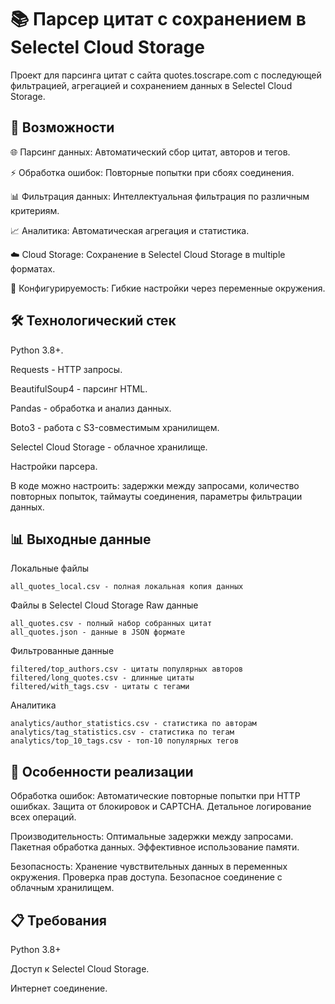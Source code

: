 # 📚 Парсер цитат с сохранением в Selectel Cloud Storage
Проект для парсинга цитат с сайта quotes.toscrape.com с последующей фильтрацией, агрегацией и сохранением данных в Selectel Cloud Storage.

## 🚀 Возможности
🌐 Парсинг данных: Автоматический сбор цитат, авторов и тегов.

⚡ Обработка ошибок: Повторные попытки при сбоях соединения.

📊 Фильтрация данных: Интеллектуальная фильтрация по различным критериям.

📈 Аналитика: Автоматическая агрегация и статистика.

☁️ Cloud Storage: Сохранение в Selectel Cloud Storage в multiple форматах.

🔧 Конфигурируемость: Гибкие настройки через переменные окружения.

## 🛠️ Технологический стек
Python 3.8+.

Requests - HTTP запросы.

BeautifulSoup4 - парсинг HTML.

Pandas - обработка и анализ данных.

Boto3 - работа с S3-совместимым хранилищем.

Selectel Cloud Storage - облачное хранилище.

Настройки парсера.

В коде можно настроить: задержки между запросами, количество повторных попыток, таймауты соединения, параметры фильтрации данных.

## 📊 Выходные данные
Локальные файлы
``` 
all_quotes_local.csv - полная локальная копия данных
``` 
Файлы в Selectel Cloud Storage
Raw данные
```
all_quotes.csv - полный набор собранных цитат
all_quotes.json - данные в JSON формате
``` 
Фильтрованные данные
``` 
filtered/top_authors.csv - цитаты популярных авторов
filtered/long_quotes.csv - длинные цитаты
filtered/with_tags.csv - цитаты с тегами
``` 
Аналитика
``` 
analytics/author_statistics.csv - статистика по авторам
analytics/tag_statistics.csv - статистика по тегам
analytics/top_10_tags.csv - топ-10 популярных тегов
``` 

## 🎯 Особенности реализации
Обработка ошибок: Автоматические повторные попытки при HTTP ошибках. Защита от блокировок и CAPTCHA. Детальное логирование всех операций.

Производительность: Оптимальные задержки между запросами. Пакетная обработка данных. Эффективное использование памяти.

Безопасность: Хранение чувствительных данных в переменных окружения. Проверка прав доступа. Безопасное соединение с облачным хранилищем.

## 📋 Требования
Python 3.8+

Доступ к Selectel Cloud Storage.

Интернет соединение.
